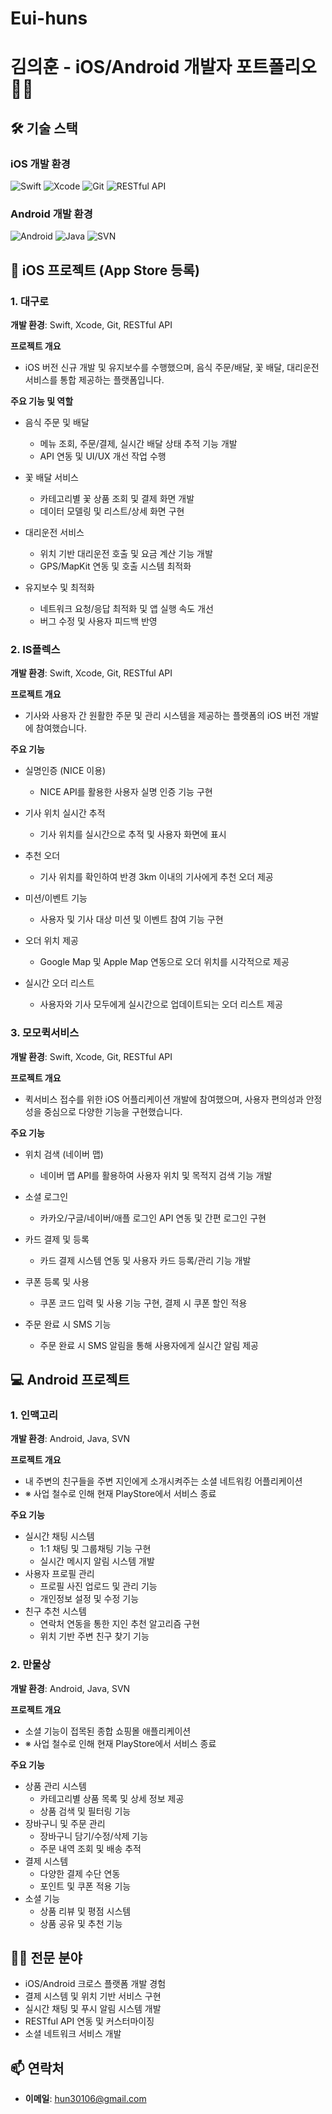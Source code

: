 # Eui-huns
# 김의훈 - iOS/Android 개발자 포트폴리오 👨‍💻

## 🛠 기술 스택
### iOS 개발 환경
![Swift](https://img.shields.io/badge/Swift-FA7343?style=flat-square&logo=swift&logoColor=white)
![Xcode](https://img.shields.io/badge/Xcode-147EFB?style=flat-square&logo=xcode&logoColor=white)
![Git](https://img.shields.io/badge/Git-F05032?style=flat-square&logo=git&logoColor=white)
![RESTful API](https://img.shields.io/badge/RESTful_API-009688?style=flat-square&logo=fastapi&logoColor=white)

### Android 개발 환경
![Android](https://img.shields.io/badge/Android-3DDC84?style=flat-square&logo=android&logoColor=white)
![Java](https://img.shields.io/badge/Java-007396?style=flat-square&logo=java&logoColor=white)
![SVN](https://img.shields.io/badge/SVN-809CC9?style=flat-square&logo=subversion&logoColor=white)

## 📱 iOS 프로젝트 (App Store 등록)
### 1. 대구로 
**개발 환경**: Swift, Xcode, Git, RESTful API

**프로젝트 개요**
- iOS 버전 신규 개발 및 유지보수를 수행했으며, 음식 주문/배달, 꽃 배달, 대리운전 서비스를 통합 제공하는 플랫폼입니다.

**주요 기능 및 역할**
- 음식 주문 및 배달
  - 메뉴 조회, 주문/결제, 실시간 배달 상태 추적 기능 개발
  - API 연동 및 UI/UX 개선 작업 수행

- 꽃 배달 서비스
  - 카테고리별 꽃 상품 조회 및 결제 화면 개발
  - 데이터 모델링 및 리스트/상세 화면 구현

- 대리운전 서비스
  - 위치 기반 대리운전 호출 및 요금 계산 기능 개발
  - GPS/MapKit 연동 및 호출 시스템 최적화

- 유지보수 및 최적화
  - 네트워크 요청/응답 최적화 및 앱 실행 속도 개선
  - 버그 수정 및 사용자 피드백 반영

### 2. IS플렉스 
**개발 환경**: Swift, Xcode, Git, RESTful API

**프로젝트 개요**
- 기사와 사용자 간 원활한 주문 및 관리 시스템을 제공하는 플랫폼의 iOS 버전 개발에 참여했습니다.

**주요 기능**
- 실명인증 (NICE 이용)
  - NICE API를 활용한 사용자 실명 인증 기능 구현

- 기사 위치 실시간 추적
  - 기사 위치를 실시간으로 추적 및 사용자 화면에 표시

- 추천 오더
  - 기사 위치를 확인하여 반경 3km 이내의 기사에게 추천 오더 제공

- 미션/이벤트 기능
  - 사용자 및 기사 대상 미션 및 이벤트 참여 기능 구현

- 오더 위치 제공
  - Google Map 및 Apple Map 연동으로 오더 위치를 시각적으로 제공

- 실시간 오더 리스트
  - 사용자와 기사 모두에게 실시간으로 업데이트되는 오더 리스트 제공

### 3. 모모퀵서비스
**개발 환경**: Swift, Xcode, Git, RESTful API

**프로젝트 개요**
- 퀵서비스 접수를 위한 iOS 어플리케이션 개발에 참여했으며, 사용자 편의성과 안정성을 중심으로 다양한 기능을 구현했습니다.

**주요 기능**
- 위치 검색 (네이버 맵)
  - 네이버 맵 API를 활용하여 사용자 위치 및 목적지 검색 기능 개발

- 소셜 로그인
  - 카카오/구글/네이버/애플 로그인 API 연동 및 간편 로그인 구현

- 카드 결제 및 등록
  - 카드 결제 시스템 연동 및 사용자 카드 등록/관리 기능 개발

- 쿠폰 등록 및 사용
  - 쿠폰 코드 입력 및 사용 기능 구현, 결제 시 쿠폰 할인 적용

- 주문 완료 시 SMS 기능
  - 주문 완료 시 SMS 알림을 통해 사용자에게 실시간 알림 제공

## 💻 Android 프로젝트
### 1. 인맥고리
**개발 환경**: Android, Java, SVN

**프로젝트 개요**
- 내 주변의 친구들을 주변 지인에게 소개시켜주는 소셜 네트워킹 어플리케이션
- ※ 사업 철수로 인해 현재 PlayStore에서 서비스 종료

**주요 기능**
- 실시간 채팅 시스템
  - 1:1 채팅 및 그룹채팅 기능 구현
  - 실시간 메시지 알림 시스템 개발
- 사용자 프로필 관리
  - 프로필 사진 업로드 및 관리 기능
  - 개인정보 설정 및 수정 기능
- 친구 추천 시스템
  - 연락처 연동을 통한 지인 추천 알고리즘 구현
  - 위치 기반 주변 친구 찾기 기능

### 2. 만물상
**개발 환경**: Android, Java, SVN

**프로젝트 개요**
- 소셜 기능이 접목된 종합 쇼핑몰 애플리케이션
- ※ 사업 철수로 인해 현재 PlayStore에서 서비스 종료

**주요 기능**
- 상품 관리 시스템
  - 카테고리별 상품 목록 및 상세 정보 제공
  - 상품 검색 및 필터링 기능
- 장바구니 및 주문 관리
  - 장바구니 담기/수정/삭제 기능
  - 주문 내역 조회 및 배송 추적
- 결제 시스템
  - 다양한 결제 수단 연동
  - 포인트 및 쿠폰 적용 기능
- 소셜 기능
  - 상품 리뷰 및 평점 시스템
  - 상품 공유 및 추천 기능

## 👨‍💻 전문 분야
- iOS/Android 크로스 플랫폼 개발 경험
- 결제 시스템 및 위치 기반 서비스 구현
- 실시간 채팅 및 푸시 알림 시스템 개발
- RESTful API 연동 및 커스터마이징
- 소셜 네트워크 서비스 개발

## 📫 연락처
- **이메일**: [hun30106@gmail.com](mailto:hun30106@gmail.com)
